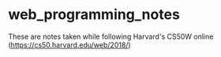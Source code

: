 # web_programming_notes

These are notes taken while following Harvard's CS50W online (<https://cs50.harvard.edu/web/2018/>)
